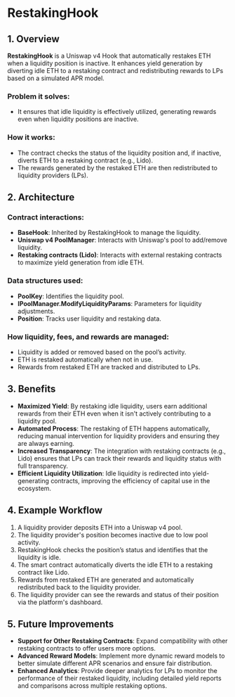 # RestakingHook

## 1. Overview

**RestakingHook** is a Uniswap v4 Hook that automatically restakes ETH when a liquidity position is inactive. It enhances yield generation by diverting idle ETH to a restaking contract and redistributing rewards to LPs based on a simulated APR model.

### Problem it solves:
- It ensures that idle liquidity is effectively utilized, generating rewards even when liquidity positions are inactive.

### How it works:
- The contract checks the status of the liquidity position and, if inactive, diverts ETH to a restaking contract (e.g., Lido).
- The rewards generated by the restaked ETH are then redistributed to liquidity providers (LPs).

## 2. Architecture

### Contract interactions:
- **BaseHook**: Inherited by RestakingHook to manage the liquidity.
- **Uniswap v4 PoolManager**: Interacts with Uniswap's pool to add/remove liquidity.
- **Restaking contracts (Lido)**: Interacts with external restaking contracts to maximize yield generation from idle ETH.

### Data structures used:
- **PoolKey**: Identifies the liquidity pool.
- **IPoolManager.ModifyLiquidityParams**: Parameters for liquidity adjustments.
- **Position**: Tracks user liquidity and restaking data.

### How liquidity, fees, and rewards are managed:
- Liquidity is added or removed based on the pool’s activity.
- ETH is restaked automatically when not in use.
- Rewards from restaked ETH are tracked and distributed to LPs.

## 3. Benefits

- **Maximized Yield**: By restaking idle liquidity, users earn additional rewards from their ETH even when it isn't actively contributing to a liquidity pool.
- **Automated Process**: The restaking of ETH happens automatically, reducing manual intervention for liquidity providers and ensuring they are always earning.
- **Increased Transparency**: The integration with restaking contracts (e.g., Lido) ensures that LPs can track their rewards and liquidity status with full transparency.
- **Efficient Liquidity Utilization**: Idle liquidity is redirected into yield-generating contracts, improving the efficiency of capital use in the ecosystem.

## 4. Example Workflow

1. A liquidity provider deposits ETH into a Uniswap v4 pool.
2. The liquidity provider's position becomes inactive due to low pool activity.
3. RestakingHook checks the position’s status and identifies that the liquidity is idle.
4. The smart contract automatically diverts the idle ETH to a restaking contract like Lido.
5. Rewards from restaked ETH are generated and automatically redistributed back to the liquidity provider.
6. The liquidity provider can see the rewards and status of their position via the platform's dashboard.

## 5. Future Improvements

- **Support for Other Restaking Contracts**: Expand compatibility with other restaking contracts to offer users more options.
- **Advanced Reward Models**: Implement more dynamic reward models to better simulate different APR scenarios and ensure fair distribution.
- **Enhanced Analytics**: Provide deeper analytics for LPs to monitor the performance of their restaked liquidity, including detailed yield reports and comparisons across multiple restaking options.
